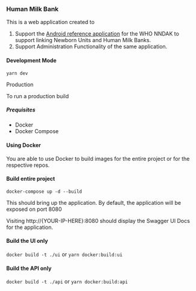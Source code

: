 ### Human Milk Bank

This is a web application created to
1. Support the [Android reference application](https://github.com/IntelliSOFT-Consulting/human-milk-bank) for the WHO NNDAK to support linking Newborn Units and Human Milk Banks.
2. Support Administration Functionality of the same application.

#### Development Mode

`yarn dev`

Production

To run a production build

##### Prequisites
- Docker
- Docker Compose


#### Using Docker

You are able to use Docker to build images for the entire project or for the respective repos.

#### Build entire project

`docker-compose up -d --build`

This should bring up the application.
By default, the application will be exposed on port 8080

Visiting http://{YOUR-IP-HERE}:8080 should display the Swagger UI Docs for the application.


#### Build the UI only

`docker build -t ./ui` or `yarn docker:build:ui`

#### Build the API only

`docker build -t ./api` or `yarn docker:build:api`
